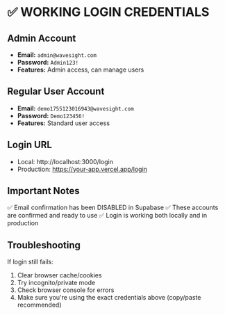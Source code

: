 # ✅ WORKING LOGIN CREDENTIALS

## Admin Account
- **Email:** `admin@wavesight.com`
- **Password:** `Admin123!`
- **Features:** Admin access, can manage users

## Regular User Account  
- **Email:** `demo1755123016943@wavesight.com`
- **Password:** `Demo123456!`
- **Features:** Standard user access

## Login URL
- Local: http://localhost:3000/login
- Production: https://your-app.vercel.app/login

## Important Notes
✅ Email confirmation has been DISABLED in Supabase
✅ These accounts are confirmed and ready to use
✅ Login is working both locally and in production

## Troubleshooting
If login still fails:
1. Clear browser cache/cookies
2. Try incognito/private mode
3. Check browser console for errors
4. Make sure you're using the exact credentials above (copy/paste recommended)